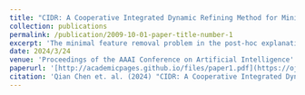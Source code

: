 ```yaml
---
title: "CIDR: A Cooperative Integrated Dynamic Refining Method for Minimal Feature Removal Problem"
collection: publications
permalink: /publication/2009-10-01-paper-title-number-1
excerpt: 'The minimal feature removal problem in the post-hoc explanation area aims to identify the minimal feature set (MFS). Prior studies using the greedy algorithm to calculate the minimal feature set lack the exploration of feature interactions under a monotonic assumption which cannot be satisfied in general scenarios. In order to address the above limitations, we propose a Cooperative Integrated Dynamic Refining method (CIDR) to efficiently discover minimal feature sets. Specifically, we design Cooperative Integrated Gradients (CIG) to detect interactions between features. By incorporating CIG and characteristics of the minimal feature set, we transform the minimal feature removal problem into a knapsack problem. Additionally, we devise an auxiliary Minimal Feature Refinement algorithm to determine the minimal feature set from numerous candidate sets. To the best of our knowledge, our work is the first to address the minimal feature removal problem in the field of natural language processing. Extensive experiments demonstrate that CIDR is capable of tracing representative minimal feature sets with improved interpretability across various models and datasets.'
date: 2024/3/24
venue: 'Proceedings of the AAAI Conference on Artificial Intelligence'
paperurl: '[http://academicpages.github.io/files/paper1.pdf](https://ojs.aaai.org/index.php/AAAI/article/view/29729/31252)'
citation: 'Qian Chen et. al. (2024) "CIDR: A Cooperative Integrated Dynamic Refining Method for Minimal Feature Removal Problem" Proceedings of the AAAI Conference on Artificial Intelligence'
---
```


